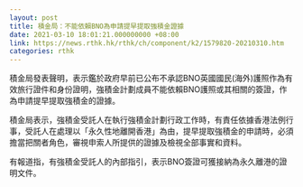 ```yaml
---
layout: post
title: 積金局：不能依賴BNO為申請提早提取強積金證據
date: 2021-03-10 18:01:21.000000000 +08:00
link: https://news.rthk.hk/rthk/ch/component/k2/1579820-20210310.htm
categories: rthk
---
```


積金局發表聲明，表示鑑於政府早前已公布不承認BNO英國國民(海外)護照作為有效旅行證件和身份證明，強積金計劃成員不能依賴BNO護照或其相關的簽證，作為申請提早提取強積金的證據。

積金局表示，強積金受託人在執行強積金計劃行政工作時，有責任依據香港法例行事，受託人在處理以「永久性地離開香港」為由，提早提取強積金的申請時，必須擔當把關者角色，審視申索人所提供的證據及檢視全部事實和資料。

有報道指，有強積金受託人的內部指引，表示BNO簽證可獲接納為永久離港的證明文件。
